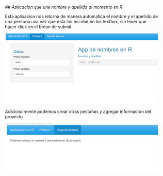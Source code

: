 *## Aplicacion que une nombre y apellido al momento en R*

Esta aplixacion nos retorna de manera automatica el nombre y el apellido de una persona una vez que esta los escribe en los textbox, sin tener que hacer click en el boton de submit

<img src="images/name_app_main.png">

Adicionalmente podemos crear otras pestañas y agregar informacion del proyecto

<img src="images/Name_app_segunda.png">

